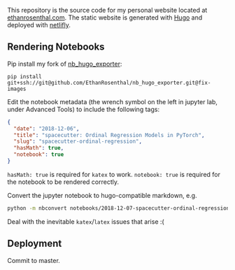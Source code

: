 This repository is the source code for my personal website located at [ethanrosenthal.com](http://ethanrosenthal.com). The static website is generated with [Hugo](https://gohugo.io/) and deployed with [netlifly](https://www.netlify.com/).


## Rendering Notebooks

Pip install my fork of [nb_hugo_exporter](https://github.com/jbandlow/nb_hugo_exporter):

```commandline
pip install git+ssh://git@github.com/EthanRosenthal/nb_hugo_exporter.git@fix-images
```

Edit the notebook metadata (the wrench symbol on the left in jupyter lab, under Advanced Tools) to include the following tags:

```json
{
  "date": "2018-12-06",
  "title": "spacecutter: Ordinal Regression Models in PyTorch",
  "slug": "spacecutter-ordinal-regression",
  "hasMath": true,
  "notebook": true
}
```

`hasMath: true` is required for `katex` to work. `notebook: true` is required for the notebook to be rendered correctly.

Convert the jupyter notebook to hugo-compatible markdown, e.g.

```bash
python -m nbconvert notebooks/2018-12-07-spacecutter-ordinal-regression.ipynb --to hugo --output-dir content/blog/spacecutter-ordinal-regression
```

Deal with the inevitable `katex`/`latex` issues that arise :(

## Deployment

Commit to master.
